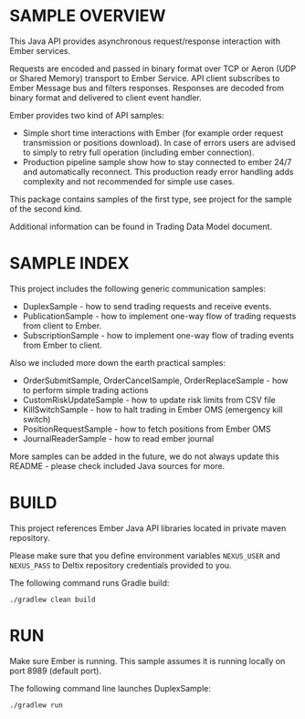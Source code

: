 # SAMPLE OVERVIEW

This Java API provides asynchronous request/response interaction with Ember services.

Requests are encoded and passed in binary format over TCP or Aeron (UDP or Shared Memory) transport to Ember Service. API client subscribes to Ember Message bus and filters responses. Responses are decoded from binary format and delivered to client event handler.

Ember provides two kind of API samples:

* Simple short time interactions with Ember (for example order request transmission or positions download). In case of errors users are advised to simply to retry full operation (including ember connection).
* Production pipeline sample show how to stay connected to ember 24/7 and automatically reconnect. This production ready error handling adds complexity and not recommended for simple use cases.

This package contains samples of the first type, see project <LINK> for the sample of the second kind.  

Additional information can be found in Trading Data Model document.


# SAMPLE INDEX

This project includes the following generic communication samples:

* DuplexSample - how to send trading requests and receive events.
* PublicationSample - how to implement one-way flow of trading requests from client to Ember.
* SubscriptionSample -  how to implement one-way flow of trading events from Ember to client.

Also we included more down the earth practical samples:

* OrderSubmitSample, OrderCancelSample, OrderReplaceSample - how to perform simple trading actions
* CustomRiskUpdateSample - how to update risk limits from CSV file
* KillSwitchSample - how to halt trading in Ember OMS (emergency kill switch)
* PositionRequestSample - how to fetch positions from Ember OMS
* JournalReaderSample - how to read ember journal

More samples can be added in the future, we do not always update this README - please check included Java sources for more. 


# BUILD

This project references Ember Java API libraries located in private maven repository.

Please make sure that you define environment variables `NEXUS_USER` and `NEXUS_PASS` to Deltix repository credentials provided to you.

The following command runs Gradle build:

```
./gradlew clean build 
```

# RUN

Make sure Ember is running. This sample assumes it is running locally on port 8989 (default port).

The following command line launches DuplexSample:

```
./gradlew run
```